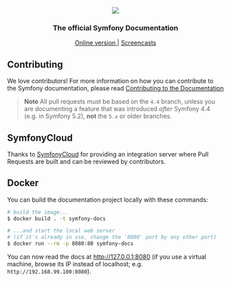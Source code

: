 <p align="center"><a href="https://symfony.com" target="_blank">
  <img src="https://symfony.com/logos/symfony_black_02.svg">
</a></p>

<h3 align="center">
  The official Symfony Documentation
</h3>

<p align="center">
  <a href="https://symfony.com/doc/current/index.html">
    Online version
  </a>
  <span> | </span>
  <a href="https://symfonycasts.com">
    Screencasts
  </a>
</p>

Contributing
------------

We love contributors! For more information on how you can contribute to the
Symfony documentation, please read
[Contributing to the Documentation](https://symfony.com/doc/current/contributing/documentation/overview.html)

> **Note**
> All pull requests must be based on the ``4.4`` branch,
> unless you are documenting a feature that was introduced *after* Symfony 4.4
> (e.g. in Symfony 5.2), **not** the ``5.x`` or older branches.

SymfonyCloud
------------

Thanks to [SymfonyCloud](https://symfony.com/cloud) for providing an integration
server where Pull Requests are built and can be reviewed by contributors.

Docker
------

You can build the documentation project locally with these commands:

```bash
# build the image...
$ docker build . -t symfony-docs

# ...and start the local web server
# (if it's already in use, change the '8080' port by any other port)
$ docker run --rm -p 8080:80 symfony-docs
```

You can now read the docs at http://127.0.0.1:8080 (if you use a virtual
machine, browse its IP instead of localhost; e.g. `http://192.168.99.100:8080`).
